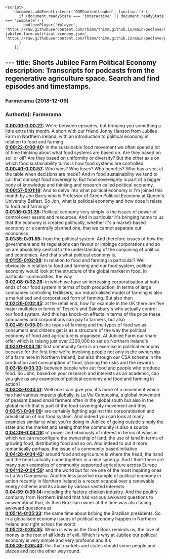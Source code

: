 <script src="https://cdn.podlove.org/web-player/embed.js"></script>
    <script>
        document.addEventListener('DOMContentLoaded', function () {
          if (document.readyState === 'interactive' || document.readyState === 'complete') {
            podlovePlayer('#player', 'https://raw.githubusercontent.com/Thimm/thimm.github.io/main/podlove/https://raw.githubusercontent.com/Thimm/thimm.github.io/main/podlove/podlove/Farmerama/Shorts-jubilee-farm-political-economy.json', 'https://raw.githubusercontent.com/Thimm/thimm.github.io/main/podlove/podlove/Farmerama/config.json').then(registerExternalEvents('player'))
          }
        })
  </script>---
title: Shorts Jubilee Farm Political Economy
description: Transcripts for podcasts from the regenerative agriculture space. Search and find episodes and timestamps.
---

### Farmerama  (2018-12-09)  
### Author(s): Farmerama  

**[0:00:00-0:00:22](https://soundcloud.com/farmerama-radio/shorts-jubilee-farm-political-economy#t=0:00:00):**  We're between episodes, but bringing you something a little extra this month. A short with our  friend Jonny Hanson from Jubilee Farm in Northern Ireland, with an introduction to political  economy in relation to food and farming.  
**[0:00:22-0:00:40](https://soundcloud.com/farmerama-radio/shorts-jubilee-farm-political-economy#t=0:00:22):**  In the sustainable food movement we often spend a lot of time thinking about what food  systems are based on. Are they based on soil or oil? Are they based on uniformity or diversity?  But the other axis on which food sustainability turns is how food systems are controlled.  
**[0:00:40-0:00:57](https://soundcloud.com/farmerama-radio/shorts-jubilee-farm-political-economy#t=0:00:40):**  Who wins? Who loses? Who benefits? Who has a seat at the table when decisions are made?  And in food sustainability we tend to call that concept food sovereignty. But food sovereignty  is part of a bigger body of knowledge and thinking and research called political economy.  
**[0:00:57-0:01:16](https://soundcloud.com/farmerama-radio/shorts-jubilee-farm-political-economy#t=0:00:57):**  And to delve into what political economy is I'm joined this month by Jon Barry who is  Professor of Green Political Economy at Queen's University Belfast.  So Jon, what is political economy and how does it relate to food and farming?  
**[0:01:16-0:01:35](https://soundcloud.com/farmerama-radio/shorts-jubilee-farm-political-economy#t=0:01:16):**  Political economy very simply is the issues of power of control over assets and resources.  And in particular it's bringing home to us that the economy is created politically, whether  it's a market-based economy or a centrally planned one, that we cannot separate out economics  
**[0:01:35-0:01:55](https://soundcloud.com/farmerama-radio/shorts-jubilee-farm-political-economy#t=0:01:35):**  from the political system. And therefore issues of how the government and its regulations  can favour or impinge corporations and so on are absolutely central to the understanding  of the conjoining of politics and economics. And that's what political economy is.  
**[0:01:55-0:02:08](https://soundcloud.com/farmerama-radio/shorts-jubilee-farm-political-economy#t=0:01:55):**  In relation to food and farming in particular?  Well obviously in relation to food and farming and our food system, political economy would  look at the structure of the global market in food, in particular commodities, the way  
**[0:02:08-0:02:26](https://soundcloud.com/farmerama-radio/shorts-jubilee-farm-political-economy#t=0:02:08):**  in which we have an increasing corporatisation at both ends of our food system in terms of  both production, in terms of large companies controlling fertilisers, our industrialised  model of farming is also a marketised and corporatised form of farming. But also then  
**[0:02:26-0:02:45](https://soundcloud.com/farmerama-radio/shorts-jubilee-farm-political-economy#t=0:02:26):**  at the retail end, how for example in the UK there are five major multiples in terms  of Tesco's and Sainsbury's who actually control our food system. And this has knock-on effects  in terms of the price these companies and corporations can pay to farmers, but also  
**[0:02:45-0:03:01](https://soundcloud.com/farmerama-radio/shorts-jubilee-farm-political-economy#t=0:02:45):**  the types of farming and the types of food we as consumers and citizens get is as a structure  of the way the political economy of food and agriculture is organised.  At Jubilee Farm our share offer which is raising just over £300,000 to set up Northern Ireland's  
**[0:03:01-0:03:18](https://soundcloud.com/farmerama-radio/shorts-jubilee-farm-political-economy#t=0:03:01):**  first community farm is an exercise in political economy because for the first time we're involving  people not only in the ownership of a farm here in Northern Ireland, but also through  our CSA scheme in the production and consumption of food, sharing the risks and the rewards  
**[0:03:18-0:03:33](https://soundcloud.com/farmerama-radio/shorts-jubilee-farm-political-economy#t=0:03:18):**  between people who eat food and people who produce food.  So John, based on your research and interests as an academic, can you give us any examples  of political economy and food and farming in action?  
**[0:03:33-0:03:51](https://soundcloud.com/farmerama-radio/shorts-jubilee-farm-political-economy#t=0:03:33):**  Well one I can give you, it's more of a movement which has had various impacts globally, is  La Via Campesina, a global movement of peasant based small farmers often in the global south  but also in the global north that is part of the food sovereignty movement and they  
**[0:03:51-0:04:09](https://soundcloud.com/farmerama-radio/shorts-jubilee-farm-political-economy#t=0:03:51):**  are certainly fighting against this corporatisation and privatisation of our food system.  And indeed you can look at many examples similar to what you're doing in Jubilee of going  outside simply the state and the market and seeing that the community is also a source  
**[0:04:09-0:04:28](https://soundcloud.com/farmerama-radio/shorts-jubilee-farm-political-economy#t=0:04:09):**  of power and obviously of interest in terms of ways in which we can reconfigure the ownership  of land, the use of land in terms of growing food, distributing food and so on.  And indeed to put it more romantically perhaps, the issue of a community based initiative  
**[0:04:28-0:04:42](https://soundcloud.com/farmerama-radio/shorts-jubilee-farm-political-economy#t=0:04:28):**  around food and agriculture is where the head, the hand and the heart actually come together  in a nice synergy.  And I think there are many such examples of community supported agriculture across Europe  
**[0:04:42-0:04:59](https://soundcloud.com/farmerama-radio/shorts-jubilee-farm-political-economy#t=0:04:42):**  and the world but for me one of the most inspiring ones is La Via Campesina.  Another less positive example of political economy in action recently in Northern Ireland  is a recent scandal over a renewable energy scheme and its abuse by various vested interests  
**[0:04:59-0:05:14](https://soundcloud.com/farmerama-radio/shorts-jubilee-farm-political-economy#t=0:04:59):**  including the factory chicken industry.  And the poultry company from Northern Ireland that had various awkward questions to answer  about that, its then Brazilian owner at the time was also facing awkward questions at  
**[0:05:14-0:05:23](https://soundcloud.com/farmerama-radio/shorts-jubilee-farm-political-economy#t=0:05:14):**  the same time about bribing the Brazilian presidents.  So in a globalised economy issues of political economy happen in Northern Ireland and right  across the world.  
**[0:05:23-0:05:35](https://soundcloud.com/farmerama-radio/shorts-jubilee-farm-political-economy#t=0:05:23):**  Which is why as the Good Book reminds us, the love of money is the root of all kinds  of evil.  Which is why at Jubilee our political economy is very simple and very profound and it's  
**[0:05:35-0:05:40](https://soundcloud.com/farmerama-radio/shorts-jubilee-farm-political-economy#t=0:05:35):**  this that markets and states should serve people and places and not the other way round.  